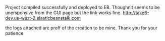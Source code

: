 Project compiled successfully and deployed to EB. Thoughnit seems to be unersponsive from the GUI page but the link works fine.
http://take6-dev.us-west-2.elasticbeanstalk.com

the logs attached are proff of the creation to be mine. 
Thank you for your patience. 